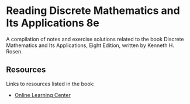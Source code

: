 # Reading Discrete Mathematics and Its Applications 8e

A compilation of notes and exercise solutions related to the book Discrete Mathematics and Its Applications, Eight Edition, written by Kenneth H. Rosen.

## Resources

Links to resources listed in the book:

- [Online Learning Center](www.mhhe.com/rosen)
